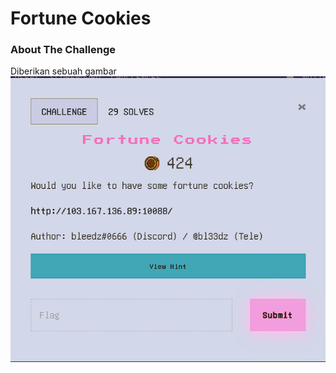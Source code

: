 # Fortune Cookies 

### About The Challenge
Diberikan sebuah gambar 
<img src="images/Fortune Cookies.png">
